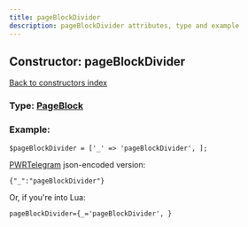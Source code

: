 ```yaml
---
title: pageBlockDivider
description: pageBlockDivider attributes, type and example
---
```

## Constructor: pageBlockDivider  
[Back to constructors index](index.md)






### Type: [PageBlock](../types/PageBlock.md)


### Example:

```
$pageBlockDivider = ['_' => 'pageBlockDivider', ];
```  

[PWRTelegram](https://pwrtelegram.xyz) json-encoded version:

```
{"_":"pageBlockDivider"}
```


Or, if you're into Lua:  


```
pageBlockDivider={_='pageBlockDivider', }

```


